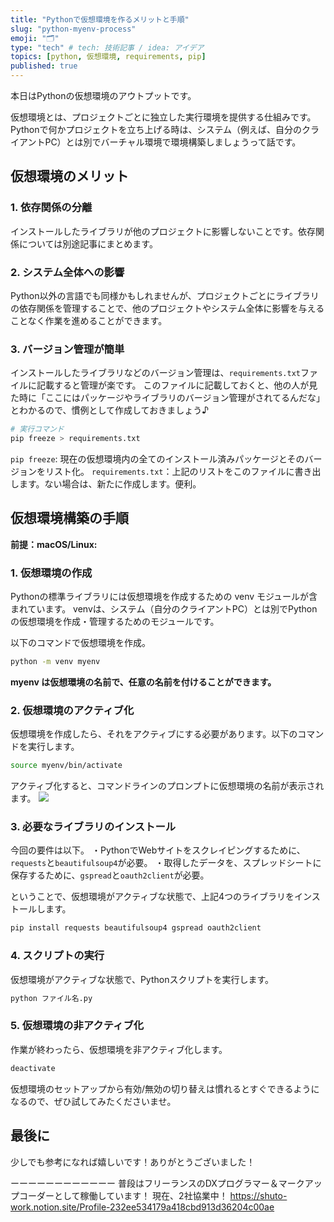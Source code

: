 ```yaml
---
title: "Pythonで仮想環境を作るメリットと手順"
slug: "python-myenv-process"
emoji: "🗂"
type: "tech" # tech: 技術記事 / idea: アイデア
topics: [python, 仮想環境, requirements, pip]
published: true
---
```

本日はPythonの仮想環境のアウトプットです。

仮想環境とは、プロジェクトごとに独立した実行環境を提供する仕組みです。
Pythonで何かプロジェクトを立ち上げる時は、システム（例えば、自分のクライアントPC）とは別でバーチャル環境で環境構築しましょうって話です。
## 仮想環境のメリット
### 1. 依存関係の分離
インストールしたライブラリが他のプロジェクトに影響しないことです。依存関係については別途記事にまとめます。
### 2. システム全体への影響
Python以外の言語でも同様かもしれませんが、プロジェクトごとにライブラリの依存関係を管理することで、他のプロジェクトやシステム全体に影響を与えることなく作業を進めることができます。
### 3. バージョン管理が簡単
インストールしたライブラリなどのバージョン管理は、`requirements.txt`ファイルに記載すると管理が楽です。
このファイルに記載しておくと、他の人が見た時に「ここにはパッケージやライブラリのバージョン管理がされてるんだな」とわかるので、慣例として作成しておきましょう♪
```bash
# 実行コマンド
pip freeze > requirements.txt
```
`pip freeze`: 現在の仮想環境内の全てのインストール済みパッケージとそのバージョンをリスト化。
`requirements.txt`：上記のリストをこのファイルに書き出します。ない場合は、新たに作成します。便利。
## 仮想環境構築の手順
**前提：macOS/Linux:**
### 1. 仮想環境の作成
Pythonの標準ライブラリには仮想環境を作成するための venv モジュールが含まれています。
venvは、システム（自分のクライアントPC）とは別でPythonの仮想環境を作成・管理するためのモジュールです。

以下のコマンドで仮想環境を作成。
```bash
python -m venv myenv
```
**myenv は仮想環境の名前で、任意の名前を付けることができます。**

### 2. 仮想環境のアクティブ化
仮想環境を作成したら、それをアクティブにする必要があります。以下のコマンドを実行します。
```bash
source myenv/bin/activate
```
アクティブ化すると、コマンドラインのプロンプトに仮想環境の名前が表示されます。
![](https://storage.googleapis.com/zenn-user-upload/2bece40266bc-20240823.png)
### 3. 必要なライブラリのインストール
今回の要件は以下。
・PythonでWebサイトをスクレイピングするために、`requests`と`beautifulsoup4`が必要。
・取得したデータを、スプレッドシートに保存するために、`gspread`と`oauth2client`が必要。

ということで、仮想環境がアクティブな状態で、上記4つのライブラリをインストールします。
```bash
pip install requests beautifulsoup4 gspread oauth2client
```
### 4. スクリプトの実行
仮想環境がアクティブな状態で、Pythonスクリプトを実行します。
```bash
python ファイル名.py
```
### 5. 仮想環境の非アクティブ化
作業が終わったら、仮想環境を非アクティブ化します。
```bash
deactivate
```
仮想環境のセットアップから有効/無効の切り替えは慣れるとすぐできるようになるので、ぜひ試してみたくださいませ。
## 最後に
少しでも参考になれば嬉しいです！ありがとうございました！

ーーーーーーーーーーーー
普段はフリーランスのDXプログラマー＆マークアップコーダーとして稼働しています！
現在、2社協業中！
https://shuto-work.notion.site/Profile-232ee534179a418cbd913d36204c00ae
